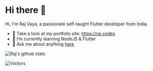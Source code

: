 # Hi there 👋
Hi, I'm Raj Vaya, a passionate self-taught Flutter developer from India.

- :100: Take a look at my portfolio site: https://raj.codes
- 🌱 I’m currently learning NodeJS & Flutter
- 💬 Ask me about anything [here](https://github.com/anuraghazra/anuraghazra/issues)

![Raj's github stats](https://github-readme-stats.vercel.app/api?username=rajvaya&show_icons=true)

![Visitors](https://visitor-badge.glitch.me/badge?page_id=rajvaya.rajvaya)
